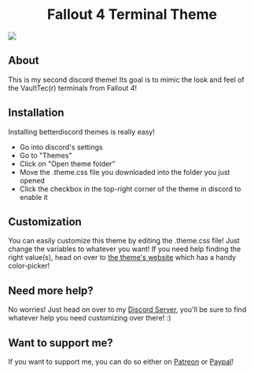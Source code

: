 <div align="center">
 
</div>
<h1 align="center">Fallout 4 Terminal Theme</h1>
<img src="https://commandcrafterhd.github.io/Fallout4TerminalTheme/img/FalloutTerminal.png">

<h2>About</h2>

This is my second discord theme!
Its goal is to mimic the look and feel of the VaultTec(r) terminals from Fallout 4!

<h2>Installation</h2>

Installing betterdiscord themes is really easy!
- Go into discord's settings
- Go to "Themes"
- Click on "Open theme folder"
- Move the .theme.css file you downloaded into the folder you just opened
- Click the checkbox in the top-right corner of the theme in discord to enable it

<h2>Customization</h2>

You can easily customize this theme by editing the .theme.css file! Just change the variables to whatever you want!
If you need help finding the right value(s), head on over to [the theme's website](https://commandcrafterhd.github.io/Fallout4TerminalTheme/) which has a handy color-picker!

<h2>Need more help?</h2>

No worries! Just head on over to my <a href="https://discord.gg/6qd3SkP6Ch" target="_blank">Discord Server</a>, you'll be sure to find whatever help you need customizing over there! :)

<h2>Want to support me?</h2>
If you want to support me, you can do so either on <a href="https://www.patreon.com/bates" target="_blank">Patreon</a> or <a href="https://www.paypal.com/paypalme/floriancegledi" target="_blank">Paypal</a>!
